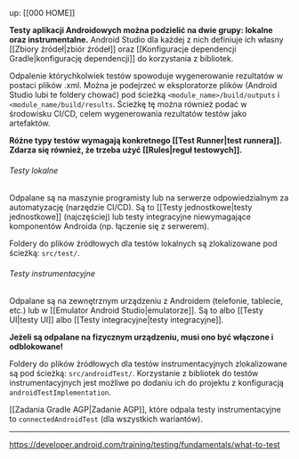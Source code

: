 up: [[000 HOME]]

**Testy aplikacji Androidowych można podzielić na dwie grupy: lokalne oraz instrumentalne.** Android Studio dla każdej z nich definiuje ich własny [[Zbiory źródeł|zbiór źródeł]] oraz [[Konfiguracje dependencji Gradle|konfigurację dependencji]] do korzystania z bibliotek.

Odpalenie którychkolwiek testów spowoduje wygenerowanie rezultatów w postaci plików .xml. Można je podejrzeć w eksploratorze plików (Android Studio lubi te foldery chować) pod ścieżką `<module_name>/build/outputs` i `<module_name/build/results`. Ścieżkę tę można również podać w środowisku CI/CD, celem wygenerowania rezultatów testów jako artefaktów.

**Różne typy testów wymagają konkretnego [[Test Runner|test runnera]].**
**Zdarza się również, że trzeba użyć [[Rules|reguł testowych]].**

###### Testy lokalne

Odpalane są na maszynie programisty lub na serwerze odpowiedzialnym za automatyzację (narzędzie CI/CD). Są to [[Testy jednostkowe|testy jednostkowe]] (najczęściej) lub testy integracyjne niewymagające komponentów Androida (np. łączenie się z serwerem).

Foldery do plików źródłowych dla testów lokalnych są zlokalizowane pod ścieżką: `src/test/`.

###### Testy instrumentacyjne  

Odpalane są na zewnętrznym urządzeniu z Androidem (telefonie, tablecie, etc.) lub w [[Emulator Android Studio|emulatorze]]. Są to albo [[Testy UI|testy UI]] albo [[Testy integracyjne|testy integracyjne]].

**Jeżeli są odpalane na fizycznym urządzeniu, musi ono być włączone i odblokowane!**

Foldery do plików źródłowych dla testów instrumentacyjnych zlokalizowane są pod ścieżką: `src/androidTest/`.
Korzystanie z bibliotek do testów instrumentacyjnych jest możliwe po dodaniu ich do projektu z konfiguracją `androidTestImplementation`.

[[Zadania Gradle AGP|Zadanie AGP]], które odpala testy instrumentacyjne to `connectedAndroidTest` (dla wszystkich wariantów).

---
https://developer.android.com/training/testing/fundamentals/what-to-test
